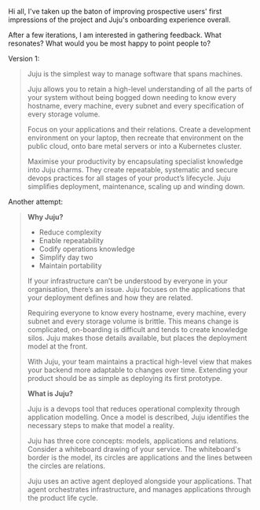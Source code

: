 Hi all, I've taken up the baton of improving prospective users' first impressions of the project and Juju's onboarding experience overall.

After a few iterations, I am interested in gathering feedback. What resonates? What would you be most happy to point people to? 

Version 1:

> Juju is the simplest way to manage software that spans machines.
>
> Juju allows you to retain a high-level understanding of all the parts of your system without being bogged down needing to know every hostname, every machine, every subnet and every specification of every storage volume.
>
> Focus on your applications and their relations. Create a development environment on your laptop, then recreate that environment on the public cloud, onto bare metal servers or into a Kubernetes cluster.
> 
> Maximise your productivity by encapsulating specialist knowledge into Juju charms. They create repeatable, systematic and secure devops practices for all stages of your product’s lifecycle. Juju simplifies deployment, maintenance, scaling up and winding down.

Another attempt:

> **Why Juju?**
>  
> -    Reduce complexity
> -    Enable repeatability
> -    Codify operations knowledge
> -    Simplify day two
> -    Maintain portability
>
> If your infrastructure can’t be understood by everyone in your organisation, there’s an issue. Juju focuses on the applications that your deployment defines and how they are related.
>
> Requiring everyone to know every hostname, every machine, every subnet and every storage volume is brittle. This means change is complicated, on-boarding is difficult and tends to create knowledge silos. Juju makes those details available, but places the deployment model at the front.
> 
> With Juju, your team maintains a practical high-level view that makes your backend more adaptable to changes over time. Extending your product should be as simple as deploying its first prototype.
>
> **What is Juju?**
>
> Juju is a devops tool that reduces operational complexity through application modelling. Once a model is described, Juju identifies the necessary steps to make that model a reality.
>
> Juju has three core concepts: models, applications and relations. Consider a whiteboard drawing of your service. The whiteboard's border is the model, its circles are applications and the lines between the circles are relations.
>
> Juju uses an active agent deployed alongside your applications. That agent orchestrates infrastructure, and manages applications through the product life cycle.
